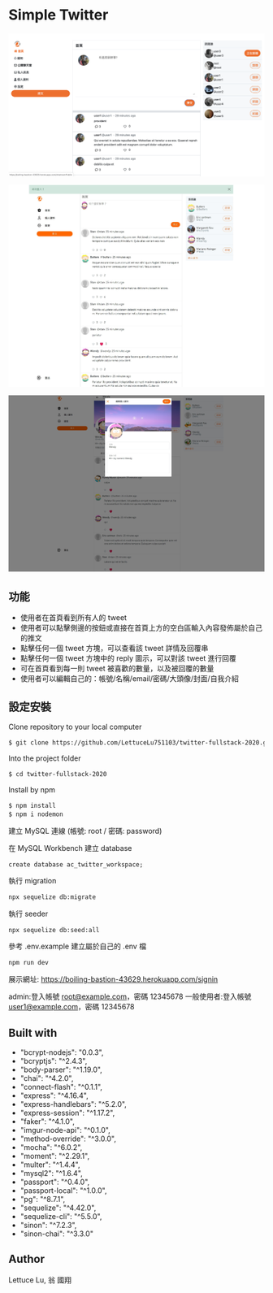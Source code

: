 # Simple Twitter

![page_1](./indexv1.png)

![page_2](./screenshots/page_2.jpg)

![page_3](./screenshots/page_3.jpg)


## 功能
* 使用者在首頁看到所有人的 tweet
* 使用者可以點擊側邊的按鈕或直接在首頁上方的空白區輸入內容發佈屬於自己的推文
* 點擊任何一個 tweet 方塊，可以查看該 tweet 詳情及回覆串
* 點擊任何一個 tweet 方塊中的 reply 圖示，可以對該 tweet 進行回覆
* 可在首頁看到每一則 tweet 被喜歡的數量，以及被回覆的數量
* 使用者可以編輯自己的：帳號/名稱/email/密碼/大頭像/封面/自我介紹

## 設定安裝

Clone repository to your local computer

```bash
$ git clone https://github.com/LettuceLu751103/twitter-fullstack-2020.git
```

Into the project folder

```bash
$ cd twitter-fullstack-2020
```

Install by npm

```bash
$ npm install
$ npm i nodemon
```

建立 MySQL 連線 (帳號: root / 密碼: password)

在 MySQL Workbench 建立 database

```
create database ac_twitter_workspace;
```

執行 migration

```bash
npx sequelize db:migrate
```

執行 seeder

```bash
npx sequelize db:seed:all
```

參考 .env.example 建立屬於自己的 .env 檔

```bash
npm run dev
```

展示網址: https://boiling-bastion-43629.herokuapp.com/signin

admin:登入帳號 root@example.com，密碼 12345678
一般使用者:登入帳號 user1@example.com，密碼 12345678


## Built with
* "bcrypt-nodejs": "0.0.3",
* "bcryptjs": "^2.4.3",
* "body-parser": "^1.19.0",
* "chai": "^4.2.0",
* "connect-flash": "^0.1.1",
* "express": "^4.16.4",
* "express-handlebars": "^5.2.0",
* "express-session": "^1.17.2",
* "faker": "^4.1.0",
* "imgur-node-api": "^0.1.0",
* "method-override": "^3.0.0",
* "mocha": "^6.0.2",
* "moment": "^2.29.1",
* "multer": "^1.4.4",
* "mysql2": "^1.6.4",
* "passport": "^0.4.0",
* "passport-local": "^1.0.0",
* "pg": "^8.7.1",
* "sequelize": "^4.42.0",
* "sequelize-cli": "^5.5.0",
* "sinon": "^7.2.3",
* "sinon-chai": "^3.3.0"


## Author
Lettuce Lu, 翁 國翔
